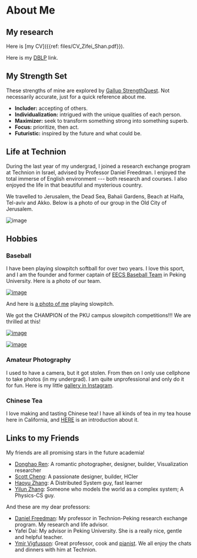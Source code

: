 About Me
====

My research
----

Here is [my CV]({{ref: files/CV_Zifei_Shan.pdf}}).

Here is my [DBLP](http://www.informatik.uni-trier.de/~ley/pers/hd/s/Shan:Zifei.html) link.

My Strength Set
----

These strengths of mine are explored by [Gallup StrengthQuest](http://www.strengthsquest.com/home.aspx). Not necessarily accurate, just for a quick reference about me.

- **Includer:** accepting of others.
- **Individualization:** intrigued with the unique qualities of each person.
- **Maximizer:** seek to transform something strong into something superb.
- **Focus:** prioritize, then act.
- **Futuristic:** inspired by the future and what could be.


Life at Technion
----

During the last year of my undergrad, I joined a research exchange program at Technion in Israel, advised
by Professor Daniel Freedman. 
I enjoyed the total immerse of English environment --- both research and courses. I also enjoyed the life in that beautiful and mysterious country.

We travelled to Jerusalem, the Dead Sea, Bahaii Gardens, Beach at Haifa, Tel-aviv and Akko. Below is a photo of our group in the Old City of Jerusalem.

![image]({{ref:images/techpkugroup.jpg}})

Hobbies
----

### Baseball

I have been playing slowpitch softball for over two years. I love this sport, and I am the founder and former captain of [EECS Baseball Team](http://page.renren.com/601017046) in Peking University. Here is a photo of our team.

[![image]({{ref:images/eecsbaseball_small.jpg}})]({{ref:images/eecsbaseball.jpg}})

And here is [a photo of me]({{ref:images/me_baseball.jpg}}) playing slowpitch.

We got the CHAMPION of the PKU campus slowpitch competitions!!! We are thrilled at this!

[![image]({{ref:images/eecsbaseball-caps-small.jpg}})]({{ref:images/eecsbaseball-caps.jpg}})

[![image]({{ref:images/eecsbaseball-champion-small.jpg}})]({{ref:images/eecsbaseball-champion.jpg}})


<!-- 
![image]({{ref:images/me_baseball.jpg}}) -->

### Amateur Photography

I used to have a camera, but it got stolen. From then on I only use cellphone to take photos (in my undergrad). I am quite unprofessional and only do it for fun. Here is my little [gallery in Instagram](http://instajelly.com/zifeishan).

### Chinese Tea

I love making and tasting Chinese tea! I have all kinds of tea in my tea house here in California, and [HERE]({{ref:2013/09/14/my-tea-house/}}) is an introduction about it.

Links to my Friends
----

My friends are all promising stars in the future academia!

* [Donghao Ren](http://donghaoren.org/): A romantic photographer, designer, builder, Visualization researcher
* [Scott Cheng](http://scottcheng.com/): A passionate designer, builder, HCIer
* [Haoyu Zhang](http://www.haoyuzhang.org/): A Distributed System guy, fast learner
* [Yilun Zhang](http://www.yilunzhang.com/): Someone who models the world as a complex system; A Physics-CS guy.

And these are my dear professors:

* [Daniel Freedman](http://www.danielfreedman.org/): My professor in Technion-Peking research exchange program. My research and life advisor.
* Yafei Dai: My advisor in Peking University. She is a really nice, gentle and helpful teacher.
* [Ymir Vigfusson](http://www.ymsir.com/): Great professor, cook and [pianist](http://www.ymsir.com/?p=music). We all enjoy the chats and dinners with him at Technion.
